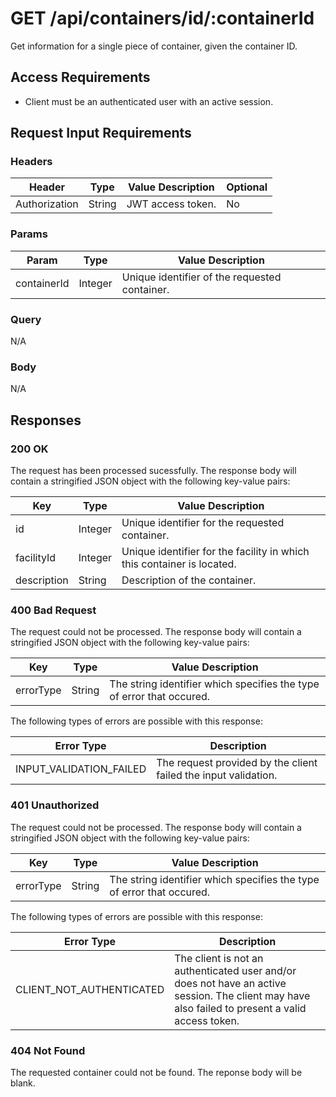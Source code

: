 # GET /api/containers/id/:containerId

Get information for a single piece of container, given the container ID.

## Access Requirements

- Client must be an authenticated user with an active session.

## Request Input Requirements

### Headers

|Header|Type|Value Description|Optional|
|-|-|-|-|
|Authorization|String|JWT access token.|No|

### Params

|Param|Type|Value Description|
|-|-|-|
|containerId|Integer|Unique identifier of the requested container.|

### Query

N/A

### Body

N/A

## Responses

### 200 OK

The request has been processed sucessfully.  The response body will contain a stringified JSON object with the following key-value pairs:

|Key|Type|Value Description|
|-|-|-|
|id|Integer|Unique identifier for the requested container.|
|facilityId|Integer|Unique identifier for the facility in which this container is located.|
|description|String|Description of the container.|

### 400 Bad Request

The request could not be processed.  The response body will contain a stringified JSON object with the following key-value pairs:

|Key|Type|Value Description|
|-|-|-|
|errorType|String|The string identifier which specifies the type of error that occured.|

The following types of errors are possible with this response:

|Error Type|Description|
|-|-|
|INPUT_VALIDATION_FAILED|The request provided by the client failed the input validation.|

### 401 Unauthorized

The request could not be processed.  The response body will contain a stringified JSON object with the following key-value pairs:

|Key|Type|Value Description|
|-|-|-|
|errorType|String|The string identifier which specifies the type of error that occured.|

The following types of errors are possible with this response:

|Error Type|Description|
|-|-|
|CLIENT_NOT_AUTHENTICATED|The client is not an authenticated user and/or does not have an active session.  The client may have also failed to present a valid access token.|

### 404 Not Found

The requested container could not be found.  The reponse body will be blank.